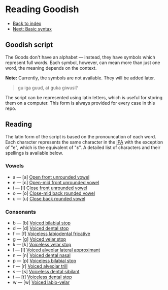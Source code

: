 # Reading Goodish

* [Back to index](../index.md)
* [Next: Basic syntax](syntax.md)

## Goodish script

The Goods don't have an alphabet — instead, they have symbols which represent full words. Each symbol, however,
can mean more than just one word, the meaning depends on the context.

**Note:** Currently, the symbols are not available. They will be added later.

> gu iga guud, at guka giwusi?

The script can be represented using latin letters, which is useful for storing them on a computer. This form is
always provided for every case in this repo.

## Reading

The latin form of the script is based on the pronouncation of each word. Each character represents the same character
in the [IPA] with the exception of "e", which is the equivalent of "ɛ". A detailed list of characters and their
spellings is available below.

[IPA]: https://en.wikipedia.org/wiki/International_Phonetic_Alphabet

### Vowels

* a — \[a\] [Open front unrounded vowel](https://en.wikipedia.org/wiki/Open_front_unrounded_vowel)
* e — \[ɛ\] [Open-mid front unrounded vowel](https://en.wikipedia.org/wiki/Open-mid_front_unrounded_vowel)
* i — \[i\] [Close front unrounded vowel](https://en.wikipedia.org/wiki/Close_front_unrounded_vowel)
* o — \[o\] [Close-mid back rounded vowel](https://en.wikipedia.org/wiki/Close-mid_back_rounded_vowel)
* u — \[u\] [Close back rounded vowel](https://en.wikipedia.org/wiki/Close_back_rounded_vowel)

### Consonants

* b — \[b\] [Voiced bilabial stop](https://en.wikipedia.org/wiki/Voiced_bilabial_stop)
* d — \[d\] [Voiced dental stop](https://en.wikipedia.org/wiki/Voiced_dental_stop)
* f — \[f\] [Voiceless labiodental fricative](https://en.wikipedia.org/wiki/Voiceless_labiodental_fricative)
* g — \[ɡ\] [Voiced velar stop](https://en.wikipedia.org/wiki/Voiced_velar_stop)
* k — \[k\] [Voiceless velar stop](https://en.wikipedia.org/wiki/Voiceless_velar_stop)
* l — \[l\] [Voiced alveolar lateral approximant](https://en.wikipedia.org/wiki/Voiced_alveolar_lateral_approximant)
* n — \[n\] [Voiced dental nasal](https://en.wikipedia.org/wiki/Voiced_dental_nasal)
* p — \[p\] [Voiceless bilabial stop](https://en.wikipedia.org/wiki/Voiceless_bilabial_stop)
* r — \[r\] [Voiced alveolar trill](https://en.wikipedia.org/wiki/Voiced_alveolar_trill)
* s — \[s\] [Voiceless dental sibilant](https://en.wikipedia.org/wiki/Voiceless_dental_sibilant)
* t — \[t\] [Voiceless dental stop](https://en.wikipedia.org/wiki/Voiceless_dental_stop)
* w — \[w\] [Voiced labio-velar](https://en.wikipedia.org/wiki/Voiced_labio-velar_approximant)
